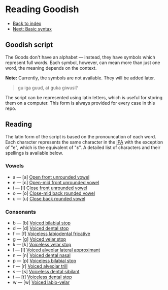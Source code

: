 # Reading Goodish

* [Back to index](../index.md)
* [Next: Basic syntax](syntax.md)

## Goodish script

The Goods don't have an alphabet — instead, they have symbols which represent full words. Each symbol, however,
can mean more than just one word, the meaning depends on the context.

**Note:** Currently, the symbols are not available. They will be added later.

> gu iga guud, at guka giwusi?

The script can be represented using latin letters, which is useful for storing them on a computer. This form is
always provided for every case in this repo.

## Reading

The latin form of the script is based on the pronouncation of each word. Each character represents the same character
in the [IPA] with the exception of "e", which is the equivalent of "ɛ". A detailed list of characters and their
spellings is available below.

[IPA]: https://en.wikipedia.org/wiki/International_Phonetic_Alphabet

### Vowels

* a — \[a\] [Open front unrounded vowel](https://en.wikipedia.org/wiki/Open_front_unrounded_vowel)
* e — \[ɛ\] [Open-mid front unrounded vowel](https://en.wikipedia.org/wiki/Open-mid_front_unrounded_vowel)
* i — \[i\] [Close front unrounded vowel](https://en.wikipedia.org/wiki/Close_front_unrounded_vowel)
* o — \[o\] [Close-mid back rounded vowel](https://en.wikipedia.org/wiki/Close-mid_back_rounded_vowel)
* u — \[u\] [Close back rounded vowel](https://en.wikipedia.org/wiki/Close_back_rounded_vowel)

### Consonants

* b — \[b\] [Voiced bilabial stop](https://en.wikipedia.org/wiki/Voiced_bilabial_stop)
* d — \[d\] [Voiced dental stop](https://en.wikipedia.org/wiki/Voiced_dental_stop)
* f — \[f\] [Voiceless labiodental fricative](https://en.wikipedia.org/wiki/Voiceless_labiodental_fricative)
* g — \[ɡ\] [Voiced velar stop](https://en.wikipedia.org/wiki/Voiced_velar_stop)
* k — \[k\] [Voiceless velar stop](https://en.wikipedia.org/wiki/Voiceless_velar_stop)
* l — \[l\] [Voiced alveolar lateral approximant](https://en.wikipedia.org/wiki/Voiced_alveolar_lateral_approximant)
* n — \[n\] [Voiced dental nasal](https://en.wikipedia.org/wiki/Voiced_dental_nasal)
* p — \[p\] [Voiceless bilabial stop](https://en.wikipedia.org/wiki/Voiceless_bilabial_stop)
* r — \[r\] [Voiced alveolar trill](https://en.wikipedia.org/wiki/Voiced_alveolar_trill)
* s — \[s\] [Voiceless dental sibilant](https://en.wikipedia.org/wiki/Voiceless_dental_sibilant)
* t — \[t\] [Voiceless dental stop](https://en.wikipedia.org/wiki/Voiceless_dental_stop)
* w — \[w\] [Voiced labio-velar](https://en.wikipedia.org/wiki/Voiced_labio-velar_approximant)
